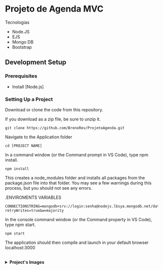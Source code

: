 # Projeto de Agenda MVC

 <p>Tecnologias</p>
        <ul>
  <li>Node.JS</li>
  <li>EJS</li>
  <li>Mongo DB</li>
  <li>Bootstrap</li>
        </ul>
<h5>
  
## Development Setup

### Prerequisites

- Install [Node.js]

### Setting Up a Project

Download or clone the code from this repository.

If you download as a zip file, be sure to unzip it.

```
git clone https://github.com/BrenoRev/ProjetoAgenda.git
```

Navigate to the Application folder

```
cd [PROJECT NAME]
```

In a command window (or the Command prompt in VS Code), type npm install.

```
npm install
```

This creates a node_modules folder and installs all packages from the package.json file into that folder. You may see a few warnings during this process, but you should not see any errors.

 .ENVIROMENTS VARIABLES
  ```
CONNECTIONSTRING=mongodb+srv://login:senha@nodejs.lbsya.mongodb.net/database?retryWrites=true&w=majority
  ```
 
In the console command window (or the Command property in VS Code), type npm start.

```
npm start
```
The application should then compile and launch in your default browser localhost:3000

<br>
<details>
    <br>
    <summary><b>Project's Images</b></summary>
  
  ![Home](https://user-images.githubusercontent.com/84048306/162360357-47014e23-ff23-41e8-89c1-cb02433596fc.png)
  ![Contato](https://user-images.githubusercontent.com/84048306/162360364-2bbb5345-0b7a-4e3b-b2c2-ed85cf767a0b.png)
  ![Login](https://user-images.githubusercontent.com/84048306/162360441-7be2e40b-c42b-4037-9fb5-cab4b55c7d91.png)

  </details>
